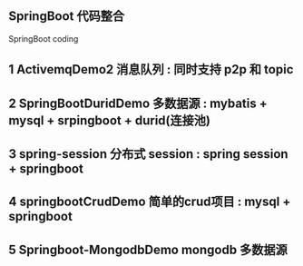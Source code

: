## SpringBoot 代码整合

SpringBoot coding

 
## 1 ActivemqDemo2	                  消息队列  : 同时支持 p2p 和 topic 
## 2 SpringBootDuridDemo	            多数据源  : mybatis + mysql + srpingboot + durid(连接池)
## 3 spring-session                  分布式 session : spring session + springboot 
## 4 springbootCrudDemo              简单的crud项目  :  mysql + springboot 
## 5 Springboot-MongodbDemo          mongodb 多数据源
 

